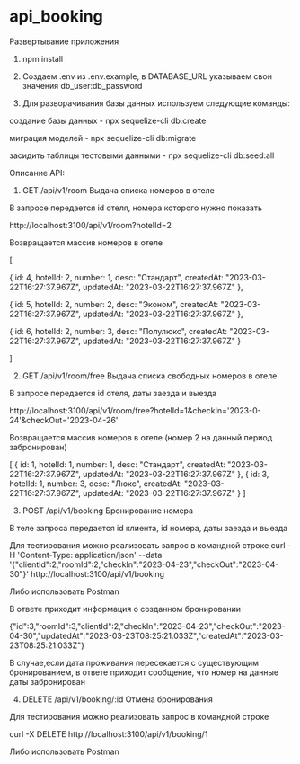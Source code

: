 # api_booking

Развертывание приложения

1. npm install

2. Создаем .env из .env.example, в DATABASE_URL указываем свои значения db_user:db_password

3. Для разворачивания базы данных используем следующие команды:

создание базы данных - npx sequelize-cli db:create

миграция моделей - npx sequelize-cli db:migrate

засидить таблицы тестовыми данными - npx sequelize-cli db:seed:all

Описание API:

1. GET /api/v1/room Выдача списка номеров в отеле

В запросе передается id отеля, номера которого нужно показать

http://localhost:3100/api/v1/room?hotelId=2

Возвращается массив номеров в отеле

[

{
id: 4,
hotelId: 2,
number: 1,
desc: "Стандарт",
createdAt: "2023-03-22T16:27:37.967Z",
updatedAt: "2023-03-22T16:27:37.967Z"
},

{
id: 5,
hotelId: 2,
number: 2,
desc: "Эконом",
createdAt: "2023-03-22T16:27:37.967Z",
updatedAt: "2023-03-22T16:27:37.967Z"
},

{
id: 6,
hotelId: 2,
number: 3,
desc: "Полулюкс",
createdAt: "2023-03-22T16:27:37.967Z",
updatedAt: "2023-03-22T16:27:37.967Z"
}

]

2. GET /api/v1/room/free Выдача списка свободных номеров в отеле

В запросе передается id отеля, даты заезда и выезда

http://localhost:3100/api/v1/room/free?hotelId=1&checkIn='2023-0-24'&checkOut='2023-04-26'

Возвращается массив номеров в отеле (номер 2 на данный период забронирован)

[
{
id: 1,
hotelId: 1,
number: 1,
desc: "Стандарт",
createdAt: "2023-03-22T16:27:37.967Z",
updatedAt: "2023-03-22T16:27:37.967Z"
},
{
id: 3,
hotelId: 1,
number: 3,
desc: "Люкс",
createdAt: "2023-03-22T16:27:37.967Z",
updatedAt: "2023-03-22T16:27:37.967Z"
}
]

3. POST /api/v1/booking Бронирование номера

В теле запроса передается id клиента, id номера, даты заезда и выезда

Для тестирования можно реализовать запрос в командной строке
curl  -H 'Content-Type: application/json' --data '{"clientId":2,"roomId":2,"checkIn":"2023-04-23","checkOut":"2023-04-30"}' http://localhost:3100/api/v1/booking

Либо использовать Postman

В ответе приходит информация о созданном бронировании

{"id":3,"roomId":3,"clientId":2,"checkIn":"2023-04-23","checkOut":"2023-04-30","updatedAt":"2023-03-23T08:25:21.033Z","createdAt":"2023-03-23T08:25:21.033Z"}

В случае,если дата проживания пересекается с существующим бронированием, в ответе приходит сообщение, что номер на данные даты забронирован

4. DELETE /api/v1/booking/:id Отмена бронирования

Для тестирования можно реализовать запрос в командной строке

curl -X DELETE http://localhost:3100/api/v1/booking/1

Либо использовать Postman
